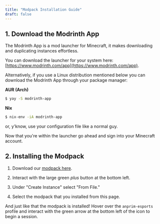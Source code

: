 ```yaml
---
title: "Modpack Installation Guide"
draft: false
---
```


## 1. Download the Modrinth App

The Modrinth App is a mod launcher for Minecraft, it makes downloading and duplicating instances effortless.

You can download the launcher for your system here: [https://www.modrinth.com/app](https://www.modrinth.com/app).

Alternatively, if you use a Linux distribution mentioned below you can download the Modrinth App through your package manager:

**AUR (Arch)**
```bash
$ yay -S modrinth-app
```

**Nix**
```bash
$ nix-env -iA modrinth-app
```

or, y'know, use your configuration file like a normal guy.


Now that you're within the launcher go ahead and sign into your Minecraft account.

## 2. Installing the Modpack

1. Download our [modpack here](/anprim-1-21-5.mrpack).

1. Interact with the large green *plus* button at the bottom left.

2. Under "Create Instance" select "From File."

3. Select the modpack that you installed from this page.

And just like that the modpack is installed! Hover over the `anprim-esports` profile and interact with the green arrow at the bottom left of the icon to begin a session.
